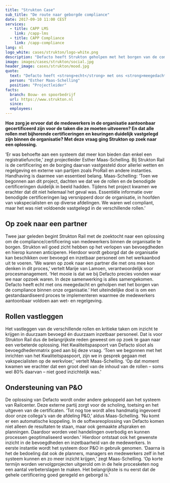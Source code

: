 ```yaml
---
title: "Strukton Case"
sub_title: "De route naar geborgde compliance"
date: 2017-09-10 11:00 CEST
services:
  - title: CAPP LMS
    link: /capp-lms
  - title: CAPP Compliance
    link: /capp-compliance
lang: nl
logo_white: cases/strukton/logo-white.png
description: "Defacto heeft Strukton geholpen met het borgen van de compliance binnen de organisatie. In deze case leggen we uit hoe we dat samen hebben gedaan."
image: images/cases/strukton/social.jpg
header_image: cases/strukton/mood.jpg
quote:
  text: "Defacto heeft <strong>echt</strong> met ons <strong>meegedacht</strong> en geholpen met het borgen van de compliance binnen onze organisatie."
  person: "Esther Maas-Schelling"
  position: "Projectleider"
facts:
  branch: Bouw- en spoorbedrijf
  url: https://www.strukton.nl
  since:
  employees:
---
```


**Hoe zorg je ervoor dat de medewerkers in de organisatie aantoonbaar gecertificeerd zijn voor de taken die ze moeten uitvoeren? En dat alle rollen met bijhorende certificeringen en keuringen duidelijk vastgelegd zijn binnen de organisatie? Met deze vraag ging Strukton op zoek naar een oplossing.**

‘Er was behoefte aan een systeem dat meer kon bieden dan enkel een registratiefunctie,’ zegt projectleider Esther Maas-Schelling.
Bij Strukton Rail is de certificering en de borging daarvan vastgesteld door allerlei wetten en regelgeving en externe van partijen zoals ProRail en andere instanties. Handhaving is daarmee van essentieel belang. Maas-Schelling: ‘Toen we begonnen aan dit project, dachten we dat we de rollen en de benodigde certificeringen duidelijk in beeld hadden. Tijdens het project kwamen we erachter dat dit niet helemaal het geval was. Essentiële informatie over benodigde certificeringen lag versnipperd door de organisatie, in hoofden van vakspecialisten en op diverse afdelingen. We waren wel compliant, maar het was niet voldoende vastgelegd in de verschillende rollen.’

## Op zoek naar een partner

Twee jaar geleden begint Strukton Rail met de zoektocht naar een oplossing om de compliance/certificering van medewerkers binnen de organisatie te borgen. Strukton wil goed zicht hebben op het verlopen van bevoegdheden en hierop kunnen anticiperen. Hierdoor wordt geborgd dat de organisatie kan beschikken over bevoegd en inzetbaar personeel om het werkaanbod uit te voeren.
‘We waren op zoek naar een partner die met ons mee kon denken in dit proces,’ vertelt Marije van Lamoen, verantwoordelijk voor procesmanagement. ‘Het mooie is dat we bij Defacto precies vonden waar we naar opzoek waren. In deze samenwerking is alles samengekomen. Defacto heeft echt met ons meegedacht en geholpen met het borgen van de compliance binnen onze organisatie.’ Het uiteindelijke doel is om een gestandaardiseerd proces te implementeren waarmee de medewerkers aantoonbaar voldoen aan wet- en regelgeving.

## Rollen vastleggen

Het vastleggen van de verschillende rollen en kritieke taken om inzicht te krijgen in duurzaam bevoegd én duurzaam inzetbaar personeel. Dat is voor Strukton Rail dus de belangrijkste reden geweest om op zoek te gaan naar een verbeterde oplossing. Het Kwaliteitspaspoort van Defacto sloot als bevoegdhedenmatrix goed aan bij deze vraag. ‘Toen we begonnen met het inrichten van het Kwaliteitspaspoort, zijn we in gesprek gegaan met vakspecialisten op de werkvloer,’ vertelt Maas-Schelling. ‘Op dat moment kwamen we erachter dat een groot deel van de inhoud van de rollen – soms wel 80% daarvan – niet goed inzichtelijk was.’

## Ondersteuning van P&O

De oplossing van Defacto wordt onder andere gekoppeld aan het systeem van Railcenter. Deze externe partij zorgt voor de scholing, toetsing en het uitgeven van de certificaten. ‘Tot nog toe wordt alles handmatig ingevoerd door onze collega's van de afdeling P&O,’ aldus Maas-Schelling. ‘Nu komt er een automatische koppeling. In de softwareoplossing van Defacto komen niet alleen de resultaten te staan, maar ook gemaakte afspraken en planningen. Daardoor worden veel handelingen overbodig en kunnen processen geoptimaliseerd worden.’ Hierdoor ontstaat ook het gewenste inzicht in de bevoegdheden en inzetbaarheid van de medewerkers. In eerste instantie wordt het systeem door P&O in gebruik genomen. ‘Daarna is het de bedoeling dat ook de planners, managers en medewerkers zelf in het systeem kunnen en zo meer inzicht krijgen,’ zegt Maas-Schelling. ‘Op korte termijn worden vervolgprojecten uitgerold om in de hele procesketen nog een aantal verbeterslagen te maken. Het belangrijkste is nu eerst dat de gehele certificering goed geregeld en geborgd is.’
